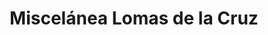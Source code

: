 ---
title: "Miscelánea Lomas de la Cruz"
url: /tepic/miscelanea-lomas-de-la-cruz/
shop: comodidad
---